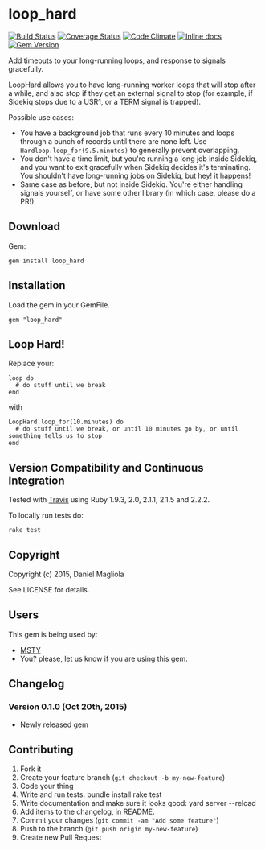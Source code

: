 # loop_hard

[![Build Status](https://travis-ci.org/dmagliola/loop_hard.svg?branch=master)](https://travis-ci.org/dmagliola/loop_hard)
[![Coverage Status](https://coveralls.io/repos/dmagliola/loop_hard/badge.svg?branch=master&service=github)](https://coveralls.io/github/dmagliola/loop_hard?branch=master)
[![Code Climate](https://codeclimate.com/github/dmagliola/loop_hard/badges/gpa.svg)](https://codeclimate.com/github/dmagliola/loop_hard)
[![Inline docs](http://inch-ci.org/github/dmagliola/loop_hard.svg?branch=master&style=flat)](http://inch-ci.org/github/dmagliola/loop_hard)
[![Gem Version](https://badge.fury.io/rb/loop_hard.png)](http://badge.fury.io/rb/loop_hard)

Add timeouts to your long-running loops, and response to signals gracefully.

LoopHard allows you to have long-running worker loops that will stop after a while,
and also stop if they get an external signal to stop (for example, if Sidekiq stops due to a USR1,
or a TERM signal is trapped).

Possible use cases:

- You have a background job that runs every 10 minutes and loops through a bunch of records until there are none left.
    Use `Hardloop.loop_for(9.5.minutes)` to generally prevent overlapping.
- You don't have a time limit, but you're running a long job inside Sidekiq, and you want to exit gracefully when
    Sidekiq decides it's terminating. You shouldn't have long-running jobs on Sidekiq, but hey! it happens!
- Same case as before, but not inside Sidekiq. You're either handling signals yourself, or have some other
    library (in which case, please do a PR!)

## Download

Gem:

`gem install loop_hard`

## Installation

Load the gem in your GemFile.

  `gem "loop_hard"`


## Loop Hard!

Replace your:

```
loop do
  # do stuff until we break
end
```

with

```
LoopHard.loop_for(10.minutes) do
  # do stuff until we break, or until 10 minutes go by, or until something tells us to stop
end
```

## Version Compatibility and Continuous Integration

Tested with [Travis](https://travis-ci.org/dmagliola/loop_hard) using Ruby 1.9.3, 2.0, 2.1.1, 2.1.5 and 2.2.2.

To locally run tests do:

```
rake test
```

## Copyright

Copyright (c) 2015, Daniel Magliola

See LICENSE for details.


## Users

This gem is being used by:

- [MSTY](https://www.msty.com)
- You? please, let us know if you are using this gem.


## Changelog

### Version 0.1.0 (Oct 20th, 2015)
- Newly released gem

## Contributing

1. Fork it
1. Create your feature branch (`git checkout -b my-new-feature`)
1. Code your thing
1. Write and run tests:
        bundle install
        rake test
1. Write documentation and make sure it looks good: yard server --reload
1. Add items to the changelog, in README.
1. Commit your changes (`git commit -am "Add some feature"`)
1. Push to the branch (`git push origin my-new-feature`)
1. Create new Pull Request
